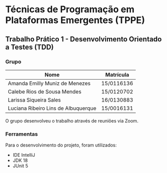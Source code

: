 # Técnicas de Programação em Plataformas Emergentes (TPPE)
## Trabalho Prático 1 - Desenvolvimento Orientado a Testes (TDD)

### Grupo

| Nome                                	| Matrícula  	|
|-------------------------------------	|------------	|
| Amanda Emilly Muniz de Menezes      	| 15/0116136 	|
| Calebe Rios de Sousa Mendes         	| 15/0120702 	|
| Larissa Siqueira Sales              	| 16/0130883 	|
| Luciana Ribeiro Lins de Albuquerque 	| 15/0016131 	|

O grupo desenvolveu o trabalho através de reuniões via Zoom.

### Ferramentas

Para o desenvolvimento do projeto, foram utilizados:
- IDE IntelliJ
- JDK 18
- JUnit 5
